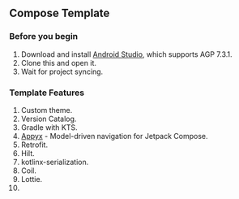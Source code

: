 ## Compose Template

### Before you begin

1. Download and install [Android Studio](https://developer.android.com/studio), which supports AGP 7.3.1.
2. Clone this and open it.
3. Wait for project syncing.

### Template Features

1. Custom theme.
2. Version Catalog.
3. Gradle with KTS.
4. [Appyx](https://bumble-tech.github.io/appyx/) - Model-driven navigation for Jetpack Compose.
5. Retrofit.
6. Hilt.
7. kotlinx-serialization.
8. Coil.
9. Lottie.
10. 

